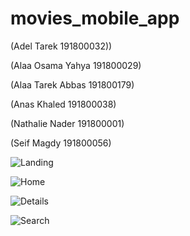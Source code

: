 # movies_mobile_app


(Adel Tarek				        191800032))

(Alaa Osama Yahya          191800029)

(Alaa Tarek Abbas          191800179)

(Anas Khaled				        191800038)

(Nathalie Nader				    191800001)

(Seif Magdy				        191800056)


![Landing](https://github.com/AdelTarekSherif/movies_mobile_app/assets/92861107/b9b53e8e-a29f-48b3-abe0-f03baaf69dcc)

![Home](https://github.com/AdelTarekSherif/movies_mobile_app/assets/92861107/c0ea4451-9fd6-4a42-a7fd-0d3af0b93cb2)

![Details](https://github.com/AdelTarekSherif/movies_mobile_app/assets/92861107/54b1a118-7c46-4d09-8837-89eb5fa611ca)

![Search](https://github.com/AdelTarekSherif/movies_mobile_app/assets/92861107/3f3f9ffc-004c-4b6f-b580-ee02b1e64629)

